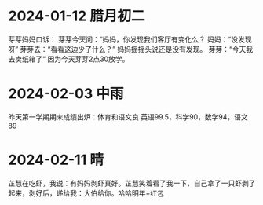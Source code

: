 # 2024-01-12 腊月初二

芽芽妈妈口诉：
芽芽今天问：“妈妈，你发现我们客厅有变化么？
妈妈：“没发现呀”
芽芽去：“看看这边少了什么？”
妈妈摇摇头说还是没有发现。
芽芽：“今天我去卖纸箱了”
因为今天芽芽2点30放学。

# 2024-02-03 中雨
昨天第一学期期末成绩出炉：体育和语文良
英语99.5，科学90，数学94，语文89

# 2024-02-11 晴
芷慧在吃虾，我说：有妈妈剥虾真好。芷慧笑着看了我一下，自己拿了一只虾剥了起来，剥好后，递给我：大伯给你。哈哈明年+红包
